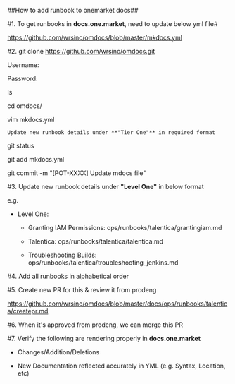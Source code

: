 ##How to add runbook to onemarket docs##


#1. To get runbooks in **docs.one.market**, need to update below yml file#

  https://github.com/wrsinc/omdocs/blob/master/mkdocs.yml


#2. git clone https://github.com/wrsinc/omdocs.git

  Username:

  Password:

  ls

  cd omdocs/

  vim mkdocs.yml

  `Update new runbook details under **"Tier One"** in required format`

  git status

  git add mkdocs.yml

  git commit -m "[POT-XXXX] Update mdocs file"


#3. Update new runbook details under **"Level One"** in below format

  e.g.

  - Level One:

     - Granting IAM Permissions: ops/runbooks/talentica/grantingiam.md

     - Talentica: ops/runbooks/talentica/talentica.md

     - Troubleshooting Builds: ops/runbooks/talentica/troubleshooting_jenkins.md


#4. Add all runbooks in alphabetical order


#5. Create new PR for this & review it from prodeng

  https://github.com/wrsinc/omdocs/blob/master/docs/ops/runbooks/talentica/createpr.md


#6. When it's approved from prodeng, we can merge this PR


#7. Verify the following are rendering properly in **docs.one.market**

  - Changes/Addition/Deletions

  - New Documentation reflected accurately in YML (e.g. Syntax, Location, etc)
